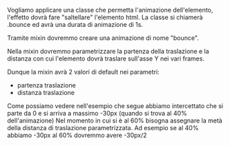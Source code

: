 Vogliamo applicare una classe che permetta l'animazione dell'elemento, l'effetto dovrà fare "saltellare" l'elemento html.
La classe si chiamerà .bounce ed avrà una durata di animazione di 1s.

Tramite mixin dovremmo creare una animazione di nome "bounce".

Nella mixin dovremmo parametrizzare la partenza della traslazione e la distanza con cui l'elemento dovrà traslare sull'asse Y nei vari frames.

Dunque la mixin avrà 2 valori di default nei parametri:
- partenza traslazione
- distanza traslazione

Come possiamo vedere nell'esempio che segue abbiamo intercettato che si parte da 0 e si arriva a massimo -30px (quando si trova al 40% dell'animazione)
Nel momento in cui si è al 60% bisogna assegnare la metà della distanza di traslazione parametrizzata.
Ad esempio se al 40% abbiamo -30px al 60% dovremmo avere -30px/2